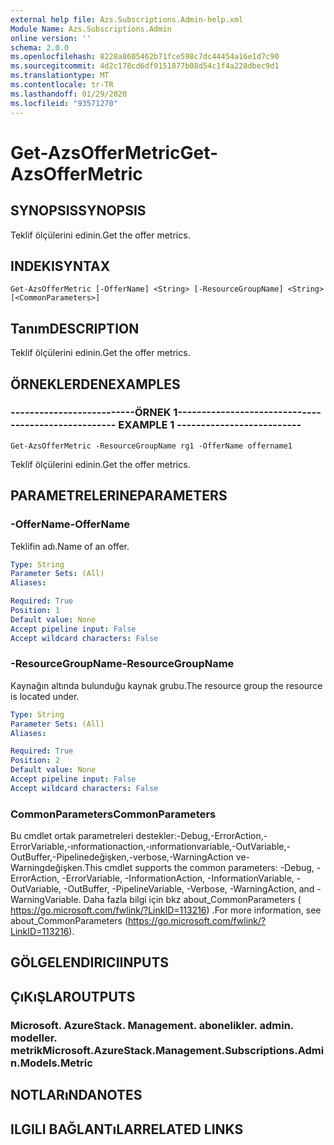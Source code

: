 ```yaml
---
external help file: Azs.Subscriptions.Admin-help.xml
Module Name: Azs.Subscriptions.Admin
online version: ''
schema: 2.0.0
ms.openlocfilehash: 8228a8605462b71fce598c7dc44454a16e1d7c90
ms.sourcegitcommit: 4d2c178cd6df9151877b08d54c1f4a228dbec9d1
ms.translationtype: MT
ms.contentlocale: tr-TR
ms.lasthandoff: 01/29/2020
ms.locfileid: "93571270"
---
```

# <span data-ttu-id="9987f-101">Get-AzsOfferMetric</span><span class="sxs-lookup"><span data-stu-id="9987f-101">Get-AzsOfferMetric</span></span>

## <span data-ttu-id="9987f-102">SYNOPSIS</span><span class="sxs-lookup"><span data-stu-id="9987f-102">SYNOPSIS</span></span>
<span data-ttu-id="9987f-103">Teklif ölçülerini edinin.</span><span class="sxs-lookup"><span data-stu-id="9987f-103">Get the offer metrics.</span></span>

## <span data-ttu-id="9987f-104">INDEKI</span><span class="sxs-lookup"><span data-stu-id="9987f-104">SYNTAX</span></span>

```
Get-AzsOfferMetric [-OfferName] <String> [-ResourceGroupName] <String> [<CommonParameters>]
```

## <span data-ttu-id="9987f-105">Tanım</span><span class="sxs-lookup"><span data-stu-id="9987f-105">DESCRIPTION</span></span>
<span data-ttu-id="9987f-106">Teklif ölçülerini edinin.</span><span class="sxs-lookup"><span data-stu-id="9987f-106">Get the offer metrics.</span></span>

## <span data-ttu-id="9987f-107">ÖRNEKLERDEN</span><span class="sxs-lookup"><span data-stu-id="9987f-107">EXAMPLES</span></span>

### <span data-ttu-id="9987f-108">--------------------------ÖRNEK 1--------------------------</span><span class="sxs-lookup"><span data-stu-id="9987f-108">-------------------------- EXAMPLE 1 --------------------------</span></span>
```
Get-AzsOfferMetric -ResourceGroupName rg1 -OfferName offername1
```

<span data-ttu-id="9987f-109">Teklif ölçülerini edinin.</span><span class="sxs-lookup"><span data-stu-id="9987f-109">Get the offer metrics.</span></span>

## <span data-ttu-id="9987f-110">PARAMETRELERINE</span><span class="sxs-lookup"><span data-stu-id="9987f-110">PARAMETERS</span></span>

### <span data-ttu-id="9987f-111">-OfferName</span><span class="sxs-lookup"><span data-stu-id="9987f-111">-OfferName</span></span>
<span data-ttu-id="9987f-112">Teklifin adı.</span><span class="sxs-lookup"><span data-stu-id="9987f-112">Name of an offer.</span></span>

```yaml
Type: String
Parameter Sets: (All)
Aliases: 

Required: True
Position: 1
Default value: None
Accept pipeline input: False
Accept wildcard characters: False
```

### <span data-ttu-id="9987f-113">-ResourceGroupName</span><span class="sxs-lookup"><span data-stu-id="9987f-113">-ResourceGroupName</span></span>
<span data-ttu-id="9987f-114">Kaynağın altında bulunduğu kaynak grubu.</span><span class="sxs-lookup"><span data-stu-id="9987f-114">The resource group the resource is located under.</span></span>

```yaml
Type: String
Parameter Sets: (All)
Aliases: 

Required: True
Position: 2
Default value: None
Accept pipeline input: False
Accept wildcard characters: False
```

### <span data-ttu-id="9987f-115">CommonParameters</span><span class="sxs-lookup"><span data-stu-id="9987f-115">CommonParameters</span></span>
<span data-ttu-id="9987f-116">Bu cmdlet ortak parametreleri destekler:-Debug,-ErrorAction,-ErrorVariable,-ınformationaction,-ınformationvariable,-OutVariable,-OutBuffer,-Pipelinedeğişken,-verbose,-WarningAction ve-Warningdeğişken.</span><span class="sxs-lookup"><span data-stu-id="9987f-116">This cmdlet supports the common parameters: -Debug, -ErrorAction, -ErrorVariable, -InformationAction, -InformationVariable, -OutVariable, -OutBuffer, -PipelineVariable, -Verbose, -WarningAction, and -WarningVariable.</span></span> <span data-ttu-id="9987f-117">Daha fazla bilgi için bkz about_CommonParameters ( https://go.microsoft.com/fwlink/?LinkID=113216) .</span><span class="sxs-lookup"><span data-stu-id="9987f-117">For more information, see about_CommonParameters (https://go.microsoft.com/fwlink/?LinkID=113216).</span></span>

## <span data-ttu-id="9987f-118">GÖLGELENDIRICI</span><span class="sxs-lookup"><span data-stu-id="9987f-118">INPUTS</span></span>

## <span data-ttu-id="9987f-119">ÇıKıŞLAR</span><span class="sxs-lookup"><span data-stu-id="9987f-119">OUTPUTS</span></span>

### <span data-ttu-id="9987f-120">Microsoft. AzureStack. Management. abonelikler. admin. modeller. metrik</span><span class="sxs-lookup"><span data-stu-id="9987f-120">Microsoft.AzureStack.Management.Subscriptions.Admin.Models.Metric</span></span>

## <span data-ttu-id="9987f-121">NOTLARıNDA</span><span class="sxs-lookup"><span data-stu-id="9987f-121">NOTES</span></span>

## <span data-ttu-id="9987f-122">ILGILI BAĞLANTıLAR</span><span class="sxs-lookup"><span data-stu-id="9987f-122">RELATED LINKS</span></span>

